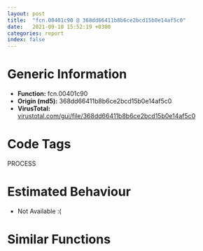 ```yaml
---
layout: post
title:  "fcn.00401c90 @ 368dd66411b8b6ce2bcd15b0e14af5c0"
date:   2021-09-10 15:52:19 +0300
categories: report
index: false
---
```


# Generic Information
- **Function:** fcn.00401c90
- **Origin (md5):** 368dd66411b8b6ce2bcd15b0e14af5c0
- **VirusTotal:** [virustotal.com/gui/file/368dd66411b8b6ce2bcd15b0e14af5c0][virustotal_ref]

# Code Tags
<span class="tag" id="PROCESS">PROCESS</span>


# Estimated Behaviour
<ul><li class="bhv-desc" id="na">Not Available :(</li></ul>

# Similar Functions
<script type="text/javascript" src="https://www.gstatic.com/charts/loader.js"></script>
<script type="text/javascript">

    google.charts.load('current', {'packages':['corechart']});
    google.charts.setOnLoadCallback(drawChart);

    function drawChart() {
    var data = new google.visualization.DataTable();
        data.addColumn('number', 'X');
        data.addColumn('number', 'Y');
        data.addColumn({type: 'string', role: 'tooltip', 'p': {'html': true}});
        data.addColumn({'type': 'string', 'role': 'style'});
        
        data.addRows([
    [-616.544921875, 41.86314010620117, '<b><a href="/report/fcn.00401c90@368dd66411b8b6ce2bcd15b0e14af5c0">fcn.00401c90</a><br>@368dd66411b8b6ce2bcd15b0e14af5c0</b><br>', 'point { fill-color: #e0440e; }'],
[-9.70920467376709, 478.4479064941406, '<b><a href="/report/fcn.004021c0@6f3954a480bef11309decb3759df55ad">fcn.004021c0</a><br>@6f3954a480bef11309decb3759df55ad</b><br>', 'null'],
[-229.06312561035156, 107.68934631347656, '<b><a href="/report/fcn.004021c0@cd64783198de5872d050db281b6d529b">fcn.004021c0</a><br>@cd64783198de5872d050db281b6d529b</b><br>', 'null'],
[289.7794494628906, -396.8842468261719, '<b><a href="/report/fcn.004021c0@3a017db0719485179e5931e1ff048b6a">fcn.004021c0</a><br>@3a017db0719485179e5931e1ff048b6a</b><br>', 'null'],
[394.72021484375, 381.22271728515625, '<b><a href="/report/fcn.004021c0@47d4e089bbf62dab1a8f678bd32b173c">fcn.004021c0</a><br>@47d4e089bbf62dab1a8f678bd32b173c</b><br>', 'null'],
[144.08116149902344, 77.3098373413086, '<b><a href="/report/fcn.00401c90@c0371bf2f84d37acabd30e547b4cc5fa">fcn.00401c90</a><br>@c0371bf2f84d37acabd30e547b4cc5fa</b><br>', 'null'],
[-424.22003173828125, 450.04656982421875, '<b><a href="/report/fcn.004021c0@125511dc58d9fe5b15e0562013727778">fcn.004021c0</a><br>@125511dc58d9fe5b15e0562013727778</b><br>', 'null'],
[-101.58248138427734, -605.4011840820312, '<b><a href="/report/fcn.00401c90@835812ed365516de32516b9bf14b0450">fcn.00401c90</a><br>@835812ed365516de32516b9bf14b0450</b><br>', 'null'],
[-67.58356475830078, -219.2544708251953, '<b><a href="/report/fcn.004021c0@2a380710d2016aed75cfad6eacab1d1a">fcn.004021c0</a><br>@2a380710d2016aed75cfad6eacab1d1a</b><br>', 'null'],
[-450.6639099121094, -333.11297607421875, '<b><a href="/report/fcn.004021c0@985d3a961f1a2ad37039ba25bf21c0ee">fcn.004021c0</a><br>@985d3a961f1a2ad37039ba25bf21c0ee</b><br>', 'null'],
[514.4337158203125, -53.9229736328125, '<b><a href="/report/fcn.004021c0@83f49824bfe7c3c24f4b74a2ba6ab65b">fcn.004021c0</a><br>@83f49824bfe7c3c24f4b74a2ba6ab65b</b><br>', 'null'],

        ]);

    var options = {
        title: 'Similarity Plot',
        legend: 'none',
        colors: ['#dedbd9', '#e6693e', '#ec8f6e', '#f3b49f', '#f6c7b6'],
        tooltip: {isHtml: true, trigger: 'both'},
        explorer: {
        actions: ["dragToZoom", "rightClickToReset"],
        },
        chartArea: {
        width: '80%',
        height: '80%'
        },
        width: '100%',
        height: '100%'
    };

    var chart = new google.visualization.ScatterChart(document.getElementById('chart_div'));

    chart.draw(data, options);
    }
    
</script>


<div id="chart_div" style="width: 100%px; height: 100%;"></div>

# Disassembled Code
{% highlight nasm %}

push ebp
mov ebp, esp
push 0xffffffffffffffff
push 0x434370
mov eax, dword
push eax
push ecx
sub esp, 0xe8
push ebx
push esi
push edi
mov eax, dword[0x4d606c]
xor eax, ebp
push eax
lea eax, [ebp-0xc]
mov dword
mov dword[ebp-0x10], esp
mov dword[ebp-4], 0
push 0
call fcn.00405630
add esp, 4
mov dword[ebp-0xc4], eax
mov eax, dword[ebp-0xc4]
mov dword[ebp-0x98], eax
push 2
call fcn.00405630
add esp, 4
mov dword[ebp-0x50], eax
mov ecx, dword[ebp-0x50]
mov dword[ebp-0x44], ecx
push 0
push 0
push 3
push 0x80010000
mov edx, dword[ebp+8]
push edx
call fcn.00401940
add esp, 0x14
mov dword[ebp-0x54], eax
mov eax, dword[ebp-0x54]
mov dword[ebp-0x30], eax
cmp dword[ebp-0x30], 0xffffffff
jne off.b146
xor al, al
jmp off.b1207
mov ecx, dword[ebp-0x30]
mov dword[ebp-0x34], ecx
mov byte[ebp-4], 1
mov dword[ebp-0xe8], 0x200
mov edx, 0x214
add edx, 0x78
mov dword[ebp-0x2c], edx
mov eax, dword[ebp-0x2c]
push eax
call fcn.004158cd
add esp, 4
mov dword[ebp-0x58], eax
mov ecx, dword[ebp-0x58]
mov dword[ebp-0x5c], ecx
mov edx, dword[ebp-0x5c]
mov dword[ebp-0x28], edx
mov byte[ebp-4], 2
mov eax, dword[ebp-0x2c]
sub eax, 0x68
mov dword[ebp-0x60], eax
mov ecx, dword[ebp-0x28]
mov dword[ebp-0x64], ecx
lea edx, [ebp-0x40]
push edx
mov eax, dword[ebp-0x60]
push eax
mov ecx, dword[ebp-0x64]
push ecx
push 1
mov edx, dword[ebp-0x30]
push edx
call dword[ebp-0x44]
mov dword[ebp-0x68], eax
cmp dword[ebp-0x68], 0
je off.b364
mov eax, dword[ebp-0x40]
push eax
lea ecx, [ebp-0x2c]
call fcn.00401c00
mov ecx, dword[ebp-0x2c]
sub ecx, 0x68
mov dword[ebp-0x6c], ecx
mov edx, dword[ebp-0x28]
mov dword[ebp-0x70], edx
lea eax, [ebp-0x40]
push eax
mov ecx, dword[ebp-0x6c]
push ecx
mov edx, dword[ebp-0x70]
push edx
push 1
mov eax, dword[ebp-0x30]
push eax
call dword[ebp-0x44]
mov dword[ebp-0x74], eax
cmp dword[ebp-0x74], 0
je off.b364
mov byte[ebp-0x19], 0
mov byte[ebp-4], 1
mov ecx, dword[ebp-0x28]
mov dword[ebp-0x78], ecx
mov edx, dword[ebp-0x78]
push edx
call fcn.004158d6
add esp, 4
mov byte[ebp-4], 0
mov eax, dword[ebp-0x34]
mov dword[ebp-0x7c], eax
mov ecx, dword[ebp-0x7c]
push ecx
call dword[sym.imp.KERNEL32.dll_CloseHandle]
mov al, byte[ebp-0x19]
jmp off.b1207
mov edx, dword[ebp-0x28]
mov dword[ebp-0x18], edx
mov eax, dword[ebp-0x18]
mov dword[ebp-0x24], eax
mov ecx, dword[ebp-0x2c]
mov dword[ebp-0x80], ecx
mov edx, 2
imul eax, edx, 0
mov ecx, dword[ebp-0x18]
lea edx, [ecx+eax+0xc]
mov eax, dword[ebp-0x18]
add eax, dword[ebp-0x80]
sub eax, edx
shr eax, 1
mov dword[ebp-0x84], eax
mov ecx, dword[ebp-0x18]
movzx edx, word[ecx]
push edx
mov eax, dword[ebp-0x18]
mov ecx, dword[eax+4]
push ecx
mov edx, dword[ebp-0x18]
add edx, 0xc
push edx
call fcn.00417620
add esp, 0xc
mov eax, dword[ebp-0x18]
movzx ecx, word[eax]
shr ecx, 1
mov dword[ebp-0x14], ecx
mov edx, dword[ebp-0x14]
mov dword[ebp-0x38], edx
jmp off.b470
mov eax, dword[ebp-0x14]
sub eax, 1
mov dword[ebp-0x14], eax
cmp dword[ebp-0x38], 0
je off.b505
mov ecx, dword[ebp-0x38]
sub ecx, 1
mov dword[ebp-0x38], ecx
mov edx, dword[ebp-0x38]
mov eax, dword[ebp-0x18]
movzx ecx, word[eax+edx*2+0xc]
cmp ecx, 0x5c
jne off.b503
jmp off.b505
jmp off.b461
mov edx, dword[ebp-0x84]
sub edx, dword[ebp-0x14]
mov dword[ebp-0x48], edx
lea eax, [ebp-0x48]
push eax
mov ecx, dword[ebp-0x14]
mov edx, dword[ebp-0x24]
lea eax, [edx+ecx*2+0xc]
push eax
call fcn.00401b00
add esp, 8
mov byte[ebp-0x1a], al
movzx ecx, byte[ebp-0x1a]
test ecx, ecx
jne off.b617
mov byte[ebp-0x1b], 0
mov byte[ebp-4], 1
mov edx, dword[ebp-0x28]
mov dword[ebp-0x88], edx
mov eax, dword[ebp-0x88]
push eax
call fcn.004158d6
add esp, 4
mov byte[ebp-4], 0
mov ecx, dword[ebp-0x34]
mov dword[ebp-0x8c], ecx
mov edx, dword[ebp-0x8c]
push edx
call dword[sym.imp.KERNEL32.dll_CloseHandle]
mov al, byte[ebp-0x1b]
jmp off.b1207
mov eax, dword[ebp-0x14]
add eax, dword[ebp-0x48]
mov dword[ebp-0x14], eax
call dword[sym.imp.KERNEL32.dll_GetCurrentProcessId]
mov dword[ebp-0x90], eax
mov ecx, dword[ebp-0x14]
mov edx, dword[ebp-0x24]
lea eax, [edx+ecx*2+0xc]
push eax
push 4
lea ecx, [ebp-0x90]
push ecx
call fcn.004019d0
add esp, 0xc
mov edx, dword[ebp-0x14]
add edx, 8
mov dword[ebp-0x14], edx
lock dec
mov eax, dword[ebp-0x14]
mov ecx, dword[ebp-0x24]
lea edx, [ecx+eax*2+0xc]
push edx
push 4
push 0x4d7d30
call fcn.004019d0
add esp, 0xc
mov eax, dword[ebp-0x14]
add eax, 8
mov dword[ebp-0x14], eax
mov ecx, dword[ebp-0x14]
shl ecx, 1
mov edx, dword[ebp-0x24]
mov dword[edx+8], ecx
mov eax, dword[ebp-0x24]
mov dword[eax], 1
mov ecx, dword[ebp-0x24]
mov dword[ecx+4], 0
mov edx, dword[ebp-0x2c]
mov dword[ebp-0x94], edx
push 0xa
mov eax, dword[ebp-0x94]
push eax
mov ecx, dword[ebp-0x24]
push ecx
lea edx, [ebp-0xf0]
push edx
mov eax, dword[ebp-0x30]
push eax
call dword[ebp-0x98]
mov dword[ebp-0x9c], eax
cmp dword[ebp-0x9c], 0
je off.b867
mov byte[ebp-0x1c], 0
mov byte[ebp-4], 1
mov ecx, dword[ebp-0x28]
mov dword[ebp-0xa0], ecx
mov edx, dword[ebp-0xa0]
push edx
call fcn.004158d6
add esp, 4
mov byte[ebp-4], 0
mov eax, dword[ebp-0x34]
mov dword[ebp-0xa4], eax
mov ecx, dword[ebp-0xa4]
push ecx
call dword[sym.imp.KERNEL32.dll_CloseHandle]
mov al, byte[ebp-0x1c]
jmp off.b1207
mov byte[ebp-4], 1
mov edx, dword[ebp-0x28]
mov dword[ebp-0xa8], edx
mov eax, dword[ebp-0xa8]
push eax
call fcn.004158d6
add esp, 4
push 5
call fcn.00405630
add esp, 4
mov dword[ebp-0xac], eax
mov ecx, dword[ebp-0xac]
mov dword[ebp-0xb4], ecx
push 6
call fcn.00405630
add esp, 4
mov dword[ebp-0xb0], eax
mov edx, dword[ebp-0xb0]
mov dword[ebp-0xb8], edx
mov ax, word[0x443898]
mov word[ebp-0x3c], ax
xor ecx, ecx
mov word[ebp-0xcc], cx
mov edx, 2
mov word[ebp-0xca], dx
lea eax, [ebp-0x3c]
mov dword[ebp-0xc8], eax
mov dword[ebp-0xe4], 0x18
mov ecx, dword[ebp-0x30]
mov dword[ebp-0xe0], ecx
mov dword[ebp-0xd8], 0
lea edx, [ebp-0xcc]
mov dword[ebp-0xdc], edx
mov dword[ebp-0xd4], 0
mov dword[ebp-0xd0], 0
mov dword[ebp-0x4c], 0
push 0x1000
push 7
lea eax, [ebp-0xf8]
push eax
lea ecx, [ebp-0xe4]
push ecx
push 0x10000
lea edx, [ebp-0x4c]
push edx
call dword[ebp-0xb4]
mov eax, dword[ebp-0x4c]
push eax
call dword[ebp-0xb8]
mov byte[ebp-0x1d], 1
mov byte[ebp-4], 0
mov ecx, dword[ebp-0x34]
mov dword[ebp-0xbc], ecx
mov edx, dword[ebp-0xbc]
push edx
call dword[sym.imp.KERNEL32.dll_CloseHandle]
mov al, byte[ebp-0x1d]
jmp off.b1207
mov ecx, dword[ebp-0xc]
mov dword
pop ecx
pop edi
pop esi
pop ebx
mov esp, ebp
pop ebp
ret

{% endhighlight %}

[virustotal_ref]: https://www.virustotal.com/gui/file/368dd66411b8b6ce2bcd15b0e14af5c0